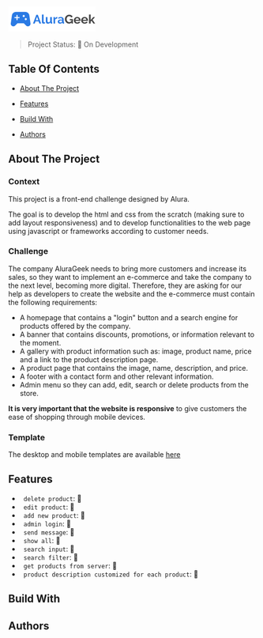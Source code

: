 <img src="assets/img/icone/Logo.png">

> Project Status: :construction: On Development

## Table Of Contents
- [About The Project](#about-the-project)

- [Features](#features)

- [Build With](#build-with)

- [Authors](#authors)

## About The Project
### Context
This project is a front-end challenge designed by Alura.

The goal is to develop the html and css from the scratch (making sure to add layout responsiveness) and to develop functionalities to the web page using javascript or frameworks according to customer needs. 
### Challenge
The company AluraGeek needs to bring more customers and increase its sales, so they want to implement an e-commerce and take the company to the next level, becoming more digital.
Therefore, they are asking for our help as developers to create the website and the e-commerce must contain the following requirements:
* A homepage that contains a "login" button and a search engine for products offered by the company.
* A banner that contains discounts, promotions, or information relevant to the moment.
* A gallery with product information such as: image, product name, price and a link to the product description page.
* A product page that contains the image, name, description, and price.
* A footer with a contact form and other relevant information.
* Admin menu so they can add, edit, search or delete products from the store.

__It is very important that the website is responsive__ to give customers the ease of shopping through mobile devices.

### Template
The desktop and mobile templates are available [here](https://www.figma.com/file/fR9qvy3gU53s2q5efeMpy9/AluraGeek---Challenge?node-id=0%3A1)


## Features 
- ` delete product`: :construction: 
- ` edit product`: :construction:
- ` add new product`: :construction:
- ` admin login`: :construction: 
- ` send message`: :construction:
- ` show all`: :construction:
- ` search input`: :construction:
- ` search filter`: :construction:
- ` get products from server`: :construction:
- ` product description customized for each product`: :construction:


## Build With

## Authors
